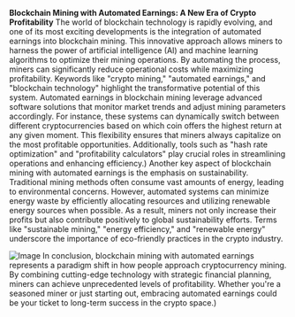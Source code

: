**Blockchain Mining with Automated Earnings: A New Era of Crypto Profitability**
The world of blockchain technology is rapidly evolving, and one of its most exciting developments is the integration of automated earnings into blockchain mining. This innovative approach allows miners to harness the power of artificial intelligence (AI) and machine learning algorithms to optimize their mining operations. By automating the process, miners can significantly reduce operational costs while maximizing profitability. Keywords like "crypto mining," "automated earnings," and "blockchain technology" highlight the transformative potential of this system.
Automated earnings in blockchain mining leverage advanced software solutions that monitor market trends and adjust mining parameters accordingly. For instance, these systems can dynamically switch between different cryptocurrencies based on which coin offers the highest return at any given moment. This flexibility ensures that miners always capitalize on the most profitable opportunities. Additionally, tools such as "hash rate optimization" and "profitability calculators" play crucial roles in streamlining operations and enhancing efficiency.)
Another key aspect of blockchain mining with automated earnings is the emphasis on sustainability. Traditional mining methods often consume vast amounts of energy, leading to environmental concerns. However, automated systems can minimize energy waste by efficiently allocating resources and utilizing renewable energy sources when possible. As a result, miners not only increase their profits but also contribute positively to global sustainability efforts. Terms like "sustainable mining," "energy efficiency," and "renewable energy" underscore the importance of eco-friendly practices in the crypto industry.

![Image](https://github.com/user-attachments/assets/d7419ec9-dc67-403f-bf28-8faea5f1f74f)
In conclusion, blockchain mining with automated earnings represents a paradigm shift in how people approach cryptocurrency mining. By combining cutting-edge technology with strategic financial planning, miners can achieve unprecedented levels of profitability. Whether you're a seasoned miner or just starting out, embracing automated earnings could be your ticket to long-term success in the crypto space.)
